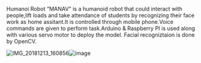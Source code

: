 Humanoi Robot 
“MANAV”  is a humanoid robot that  could interact with people,lift loads and take attendance of students by recognizing their 
face  work as home assitant.It is controlled through mobile phone.Voice commands are given to perform task.Arduino & Raspberry PI is used along with various servo motor to deploy the model. Facial recogniztaion is done by OpenCV.


![IMG_20181213_160856](https://user-images.githubusercontent.com/22542035/94371412-12b9b200-0116-11eb-9b1a-3b51933c4705.jpg)![image](https://user-images.githubusercontent.com/22542035/94371212-9ecada00-0114-11eb-911e-91d6efbd5bc4.png)
